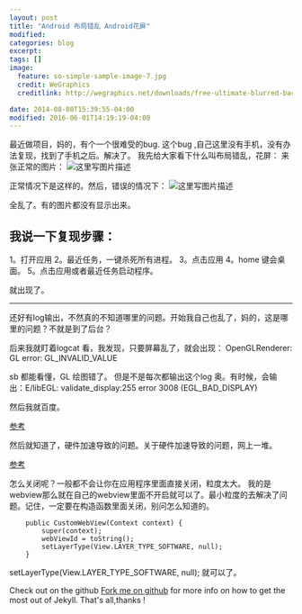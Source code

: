```yaml
---
layout: post
title: "Android 布局错乱 Android花屏"
modified:
categories: blog
excerpt:
tags: []
image:
  feature: so-simple-sample-image-7.jpg
  credit: WeGraphics
  creditlink: http://wegraphics.net/downloads/free-ultimate-blurred-background-pack/

date: 2014-08-08T15:39:55-04:00
modified: 2016-06-01T14:19:19-04:00
---
```


 最近做项目，妈的，有个一个很难受的bug.
 这个bug ,自己这里没有手机，没有办法复现，找到了手机之后。解决了。
 我先给大家看下什么叫布局错乱，花屏：
来张正常的图片：
![这里写图片描述](http://img.blog.csdn.net/20170624172408265?watermark/2/text/aHR0cDovL2Jsb2cuY3Nkbi5uZXQvdTAxMzI3MDQ0NA==/font/5a6L5L2T/fontsize/400/fill/I0JBQkFCMA==/dissolve/70/gravity/SouthEast)

正常情况下是这样的。然后，错误的情况下：
![这里写图片描述](http://img.blog.csdn.net/20170624172438021?watermark/2/text/aHR0cDovL2Jsb2cuY3Nkbi5uZXQvdTAxMzI3MDQ0NA==/font/5a6L5L2T/fontsize/400/fill/I0JBQkFCMA==/dissolve/70/gravity/SouthEast)

全乱了。有的图片都没有显示出来。

## 我说一下复现步骤： ##
1。打开应用
2。最近任务，一键杀死所有进程。
3。点击应用
4。home 键会桌面。
5。点击应用或者最近任务启动程序。

就出现了。

----------


还好有log输出，不然真的不知道哪里的问题。开始我自己也乱了，妈的，这是哪里的问题？不就是到了后台？

后来我就盯着logcat 看，我发现，只要屏幕乱了，就会出现：
OpenGLRenderer: GL error: GL_INVALID_VALUE

sb 都能看懂，GL 绘图错了。 但是不是每次都输出这个log 奥。有时候，会输出：E/libEGL: validate_display:255 error 3008 (EGL_BAD_DISPLAY)

然后我就百度。

[参考](http://vjson.com/wordpress/android-webview%E5%BC%80%E5%90%AF%E7%A1%AC%E4%BB%B6%E5%8A%A0%E9%80%9F%E5%AF%BC%E8%87%B4%E5%B1%8F%E5%B9%95%E8%8A%B1%E5%B1%8F.html)

然后就知道了，硬件加速导致的问题。关于硬件加速导致的问题，网上一堆。

[参考](http://blog.csdn.net/xu_fu/article/details/48208795)

怎么关闭呢？一般都不会让你在应用程序里面直接关闭，粒度太大。
我的是webview那么就在自己的webview里面不开启就可以了。最小粒度的去解决了问题。记住，一定要在构造函数里面关闭，别问怎么知道的。

```
	public CustomWebView(Context context) {
		super(context);
		webViewId = toString();
		setLayerType(View.LAYER_TYPE_SOFTWARE, null);
	}
```
setLayerType(View.LAYER_TYPE_SOFTWARE, null); 就可以了。















Check out on the github [Fork me on github][Tomas' Yu] for more info on how to get the most out of Jekyll. That's all,thanks !

[Tomas' Yu]: https://github.com/TomasYu/blogs
[Tomas' Yu]: https://github.com/TomasYu/blogs